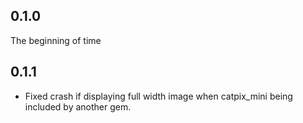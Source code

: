 ## 0.1.0
The beginning of time

## 0.1.1
- Fixed crash if displaying full width image when catpix_mini being included by another gem.
